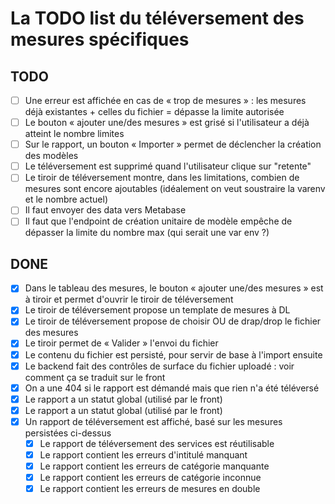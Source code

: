 # La TODO list du téléversement des mesures spécifiques

## TODO

- [ ] Une erreur est affichée en cas de « trop de mesures » : les mesures déjà existantes + celles du fichier = dépasse la limite autorisée
- [ ] Le bouton « ajouter une/des mesures » est grisé si l'utilisateur a déjà atteint le nombre limites
- [ ] Sur le rapport, un bouton « Importer » permet de déclencher la création des modèles
- [ ] Le téléversement est supprimé quand l'utilisateur clique sur "retente"
- [ ] Le tiroir de téléversement montre, dans les limitations, combien de mesures sont encore ajoutables (idéalement on veut soustraire la varenv et le nombre actuel)
- [ ] Il faut envoyer des data vers Metabase
- [ ] Il faut que l'endpoint de création unitaire de modèle empêche de dépasser la limite du nombre max (qui serait une var env ?)

## DONE

- [x] Dans le tableau des mesures, le bouton « ajouter une/des mesures » est à tiroir et permet d'ouvrir le tiroir de téléversement
- [x] Le tiroir de téléversement propose un template de mesures à DL
- [x] Le tiroir de téléversement propose de choisir OU de drap/drop le fichier des mesures
- [x] Le tiroir permet de « Valider » l'envoi du fichier
- [x] Le contenu du fichier est persisté, pour servir de base à l'import ensuite
- [x] Le backend fait des contrôles de surface du fichier uploadé : voir comment ça se traduit sur le front
- [x] On a une 404 si le rapport est démandé mais que rien n'a été téléversé
- [x] Le rapport a un statut global (utilisé par le front)
- [x] Le rapport a un statut global (utilisé par le front)
- [x] Un rapport de téléversement est affiché, basé sur les mesures persistées ci-dessus
  - [x] Le rapport de téléversement des services est réutilisable
  - [x] Le rapport contient les erreurs d'intitulé manquant
  - [x] Le rapport contient les erreurs de catégorie manquante
  - [x] Le rapport contient les erreurs de catégorie inconnue
  - [x] Le rapport contient les erreurs de mesures en double
